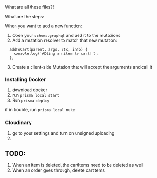 What are all these files?!

What are the steps:


When you want to add a new function:

1. Open your `schema.graphql` and add it to the mutatiions
2. Add a mutation resolver to match that new mutation:

  ```
    addToCart(parent, args, ctx, info) {
      console.log('ADding an item to cart!');
    },
  ```
3. Create a client-side Mutation that will accept the arguments and call it


### Installing Docker

1. download docker
1. run `prisma local start`
1. Run `prisma deploy`

if in trouble, run `prisma local nuke`



### Cloudinary

1. go to your settings and turn on unsigned uploading
2.


## TODO:
1. When an item is deleted, the cartItems need to be deleted as well
1. When an order goes through, delete cartItems


